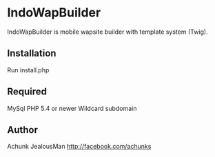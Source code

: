 # IndoWapBuilder
IndoWapBuilder is mobile wapsite builder with template system (Twig).

## Installation
Run install.php

## Required
MySql
PHP 5.4 or newer
Wildcard subdomain

## Author
Achunk JealousMan
http://facebook.com/achunks
